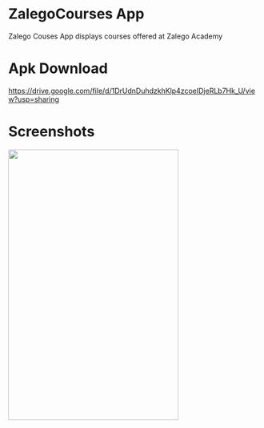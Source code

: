 # ZalegoCourses App
Zalego Couses App displays courses offered at Zalego Academy
# Apk Download
https://drive.google.com/file/d/1DrUdnDuhdzkhKlp4zcoeIDjeRLb7Hk_U/view?usp=sharing
# Screenshots
<img src="https://user-images.githubusercontent.com/33983388/165083652-b5d43cc6-d5f6-4f60-93e3-9c5bdb010bd5.png" width="340" height="540">

